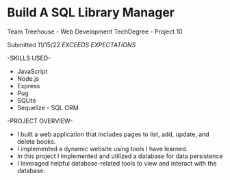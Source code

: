 # Build A SQL Library Manager
Team Treehouse - Web Development TechDegree - Project 10

Submitted 11/15/22 *EXCEEDS EXPECTATIONS*

-SKILLS USED-
* JavaScript
* Node.js
* Express
* Pug
* SQLite
* Sequelize - SQL ORM

-PROJECT OVERVIEW-
* I built a web application that includes pages to list, add, update, and delete books.
* I implemented a dynamic website using tools I have learned.
* In this project I implemented and utilized a database for data persistence
* I leveraged helpful database-related tools to view and interact with the database.
